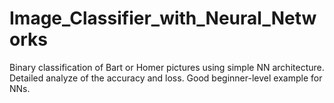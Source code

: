 # Image_Classifier_with_Neural_Networks

Binary classification of Bart or Homer pictures using simple NN architecture. Detailed analyze of the accuracy and loss. Good beginner-level example for NNs.

